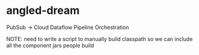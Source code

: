 # angled-dream
PubSub -> Cloud Dataflow Pipeline Orchestration

NOTE: need to write a script to manually build classpath so we can include all the component jars people build